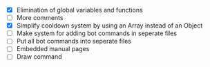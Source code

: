 * [x] Elimination of global variables and functions
* [ ] More comments
* [x] Simplify cooldown system by using an Array instead of an Object
* [ ] Make system for adding bot commands in seperate files
* [ ] Put all bot commands into seperate files
* [ ] Embedded manual pages
* [ ] Draw command
